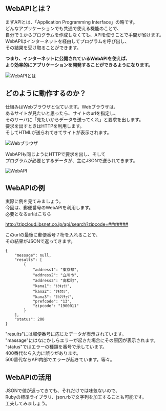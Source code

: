 ## WebAPIとは？  

まずAPIとは、「Application Programming Interface」の略です。  
どんなアプリケーションでも共通で使える機能のことで、  
自分で１からプログラムを作成しなくても、APIを使うことで手間が省けます。  
WebAPIはインターネットを経由してプログラムを呼び出し、  
その結果を受け取ることができます。  
  
**つまり、インターネットに公開されているWebAPIを使えば、**  
**より効率的にアプリケーションを開発することができるようになります。**  

![WebAPIとは](https://raw.githubusercontent.com/tamken999/APIとは.jpg)  
  
  
## どのように動作するのか？  
  
仕組みはWebブラウザと似ています。Webブラウザは、  
あるサイトが見たいと思ったら、サイトのurlを指定し、  
そのサーバに「見たいからデータを送ってくれ」と要求を出します。  
要求を出すときはHTTPを利用します。  
そしてHTMLが送られてきてサイトが表示されます。  

![Webブラウザ](https://raw.githubusercontent.com/tamken999/webブラウザ.jpg)  

WebAPIも同じようにHTTPで要求を出し、そして  
プログラムが必要とするデータが、主にJSONで送られてきます。  
  
![WebAPI](https://raw.githubusercontent.com/tamken999/WebAPI.jpg)  
  
  
## WebAPIの例  

実際に例を見てみましょう。  
今回は、郵便番号のWebAPIを利用します。  
必要となるurlはこちら  
  
http://zipcloud.ibsnet.co.jp/api/search?zipcode=#######  
  
このurlの最後に郵便番号７桁を入れることで、  
その結果がJSONで返ってきます。  

    {
    	"message": null,
    	"results": [
    		{
    			"address1": "東京都",
    			"address2": "立川市",
    			"address3": "高松町",
    			"kana1": "ﾄｳｷｮｳﾄ",
    			"kana2": "ﾀﾁｶﾜｼ",
    			"kana3": "ﾀｶﾏﾂﾁｮｳ",
    			"prefcode": "13",
    			"zipcode": "1900011"
    		}
    	],
    	"status": 200
    }  
    
"results"には郵便番号に応じたデータが表示されています。  
"massage"にはなにかしらエラーが起きた場合にその原因が表示されます。  
"status"ではエラーの種類を番号で示しています。  
  400番代なら入力に誤りがあります。  
  500番代ならAPI内部でエラーが起きています。等々。  
  
  
## WebAPIの活用  
  
JSONで値が返ってきても、それだけでは味気ないので、  
Rubyの標準ライブラリ、json.rbで文字列を加工することも可能です。  
工夫してみましょう。